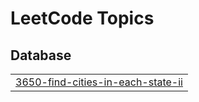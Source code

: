 

<!---LeetCode Topics Start-->
# LeetCode Topics
## Database
|  |
| ------- |
| [3650-find-cities-in-each-state-ii](https://github.com/Anou26/My-LeetCode-Pandas-Prep/tree/master/3650-find-cities-in-each-state-ii) |
<!---LeetCode Topics End-->